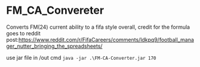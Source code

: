 # FM_CA_Convereter
Converts FM(24) current ability to a fifa style overall, credit for the formula goes to reddit post:https://www.reddit.com/r/FifaCareers/comments/ldkpq9/football_manager_nutter_bringing_the_spreadsheets/

use jar file in /out
cmd
```java -jar .\FM-CA-Converter.jar 170```
